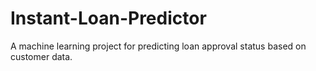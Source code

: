 # Instant-Loan-Predictor
A machine learning project for predicting loan approval status based on customer data.
